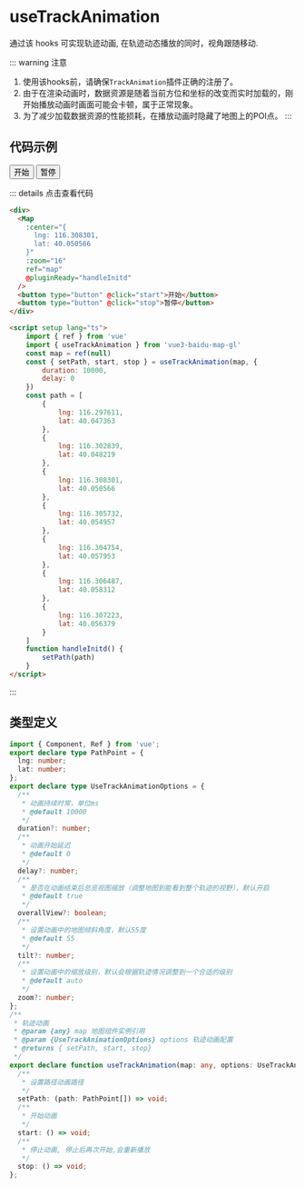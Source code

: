 # useTrackAnimation

通过该 hooks 可实现轨迹动画, 在轨迹动态播放的同时，视角跟随移动.

::: warning 注意
1. 使用该hooks前，请确保`TrackAnimation`插件正确的注册了。
2. 由于在渲染动画时，数据资源是随着当前方位和坐标的改变而实时加载的，刚开始播放动画时画面可能会卡顿，属于正常现象。
3. 为了减少加载数据资源的性能损耗，在播放动画时隐藏了地图上的POI点。
:::
## 代码示例

<div>
  <Map 
    :center="{
      lng: 116.308301,
      lat: 40.050566
    }"
    :zoom='16'
    ref="map" 
    @pluginReady="handleInitd"
  />
  <button class="myButton no-m-b" type="button" @click="start">开始</button>
  <button class="myButton no-m-b" type="button" @click="stop">暂停</button>
</div>

<script setup lang="ts">
  import { ref } from 'vue'
  import { useTrackAnimation } from '../../../packages/hooks/useTrackAnimation'
  const map = ref(null)
  const { setPath, start, stop } = useTrackAnimation(map,{
    duration:10000,
    delay:0
  })
  const path = [{
        'lng': 116.297611,
        'lat': 40.047363
    }, {
        'lng': 116.302839,
        'lat': 40.048219
    }, {
        'lng': 116.308301,
        'lat': 40.050566
    }, {
        'lng': 116.305732,
        'lat': 40.054957
    }, {
        'lng': 116.304754,
        'lat': 40.057953
    }, {
        'lng': 116.306487,
        'lat': 40.058312
    }, {
        'lng': 116.307223,
        'lat': 40.056379
    }];
  function handleInitd(map){
    
    setPath(path)
  }
</script>

::: details 点击查看代码
```html
<div>
  <Map
    :center="{
      lng: 116.308301,
      lat: 40.050566
    }"
    :zoom="16"
    ref="map"
    @pluginReady="handleInitd"
  />
  <button type="button" @click="start">开始</button>
  <button type="button" @click="stop">暂停</button>
</div>

<script setup lang="ts">
	import { ref } from 'vue'
	import { useTrackAnimation } from 'vue3-baidu-map-gl'
	const map = ref(null)
	const { setPath, start, stop } = useTrackAnimation(map, {
		duration: 10000,
		delay: 0
	})
	const path = [
		{
			lng: 116.297611,
			lat: 40.047363
		},
		{
			lng: 116.302839,
			lat: 40.048219
		},
		{
			lng: 116.308301,
			lat: 40.050566
		},
		{
			lng: 116.305732,
			lat: 40.054957
		},
		{
			lng: 116.304754,
			lat: 40.057953
		},
		{
			lng: 116.306487,
			lat: 40.058312
		},
		{
			lng: 116.307223,
			lat: 40.056379
		}
	]
	function handleInitd() {
		setPath(path)
	}
</script>
```
:::
## 类型定义

```ts
import { Component, Ref } from 'vue';
export declare type PathPoint = {
  lng: number;
  lat: number;
};
export declare type UseTrackAnimationOptions = {
  /**
   * 动画持续时常，单位ms
   * @default 10000
   */
  duration?: number;
  /**
   * 动画开始延迟
   * @default 0
   */
  delay?: number;
  /**
   * 是否在动画结束后总览视图缩放（调整地图到能看到整个轨迹的视野），默认开启
   * @default true
   */
  overallView?: boolean;
  /**
   * 设置动画中的地图倾斜角度，默认55度
   * @default 55
   */
  tilt?: number;
  /**
   * 设置动画中的缩放级别，默认会根据轨迹情况调整到一个合适的级别
   * @default auto
   */
  zoom?: number;
};
/**
 * 轨迹动画
 * @param {any} map 地图组件实例引用
 * @param {UseTrackAnimationOptions} options 轨迹动画配置
 * @returns { setPath, start, stop}
 */
export declare function useTrackAnimation(map: any, options: UseTrackAnimationOptions): {
  /**
   * 设置路径动画路径
   */
  setPath: (path: PathPoint[]) => void;
  /**
   * 开始动画
   */
  start: () => void;
  /**
   * 停止动画, 停止后再次开始,会重新播放
   */
  stop: () => void;
};
```
